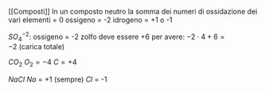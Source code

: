 [[Composti]]
In un composto neutro la somma dei numeri di ossidazione dei vari elementi = 0
ossigeno = -2
idrogeno = +1 o -1

$SO_{4}^{-2}$: 
ossigeno = -2
zolfo deve essere +6 per avere:
$-2 \cdot 4 + 6 = -2 \ \text{(carica totale)}$

$CO_{2}$
$O_{2} = -4$
$C = +4$

$NaCl$
$Na$  = +1 (sempre)
$Cl$ = -1
